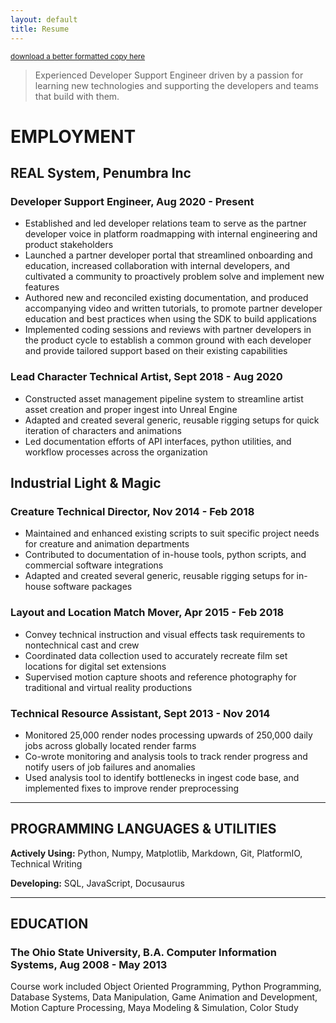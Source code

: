 ```yaml
---
layout: default
title: Resume
---
```


<sub>[download a better formatted copy here](./assets/pdf/resume.pdf)</sub>

> Experienced Developer Support Engineer driven by a passion for learning new technologies and supporting the developers and teams that build with them.

# EMPLOYMENT

## REAL System, Penumbra Inc

### Developer Support Engineer, Aug 2020 - Present

- Established and led developer relations team to serve as the partner developer voice in platform roadmapping with internal engineering and product stakeholders
- Launched a partner developer portal that streamlined onboarding and education, increased collaboration with internal developers, and cultivated a community to proactively problem solve and implement new features
- Authored new and reconciled existing documentation, and produced accompanying video and written tutorials, to promote partner developer education and best practices when using the SDK to build applications
- Implemented coding sessions and reviews with partner developers in the product cycle to establish a common ground with each developer and provide tailored support based on their existing capabilities

### Lead Character Technical Artist, Sept 2018 - Aug 2020

- Constructed asset management pipeline system to streamline artist asset creation and proper ingest into Unreal Engine
- Adapted and created several generic, reusable rigging setups for quick iteration of characters and animations
- Led documentation efforts of API interfaces, python utilities, and workflow processes across the organization

## Industrial Light & Magic

### Creature Technical Director, Nov 2014 - Feb 2018

- Maintained and enhanced existing scripts to suit specific project needs for creature and animation departments
- Contributed to documentation of in-house tools, python scripts, and commercial software integrations
- Adapted and created several generic, reusable rigging setups for in-house software packages

### Layout and Location Match Mover, Apr 2015 - Feb 2018

- Convey technical instruction and visual effects task requirements to nontechnical cast and crew
- Coordinated data collection used to accurately recreate film set locations for digital set extensions
- Supervised motion capture shoots and reference photography for traditional and virtual reality productions

### Technical Resource Assistant, Sept 2013 - Nov 2014

- Monitored 25,000 render nodes processing upwards of 250,000 daily jobs across globally located render farms
- Co-wrote monitoring and analysis tools to track render progress and notify users of job failures and anomalies
- Used analysis tool to identify bottlenecks in ingest code base, and implemented fixes to improve render preprocessing

---

## PROGRAMMING LANGUAGES & UTILITIES

**Actively Using:** Python, Numpy, Matplotlib, Markdown, Git, PlatformIO, Technical Writing

**Developing:** SQL, JavaScript, Docusaurus

---

## EDUCATION

### The Ohio State University, B.A. Computer Information Systems, Aug 2008 - May 2013

Course work included Object Oriented Programming, Python Programming, Database Systems, Data Manipulation, Game Animation and Development, Motion Capture Processing, Maya Modeling & Simulation, Color Study
